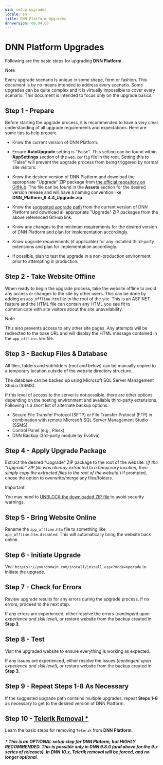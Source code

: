 ```yaml
---
uid: setup-upgrades
locale: en
title: DNN Platform Upgrades
dnnversion: 09.04.03
---
```


# DNN Platform Upgrades
Following are the basic steps for upgrading **DNN Platform**.

> [!NOTE]
> Every upgrade scenario is unique in some shape, form or fashion. This document is by no means intended to address every scenario. Some upgrades can be quite complex and it is virtually impossible to cover every scenario. This document is intended to focus only on the upgrade basics.

## Step 1 - Prepare
Before starting the upgrade process, it is recommended to have a very clear understanding of all upgrade requirements and expectations. Here are some tips to help prepare.

* Know the current version of DNN Platform.

* Ensure **AutoUpgrade** setting is "False". This setting can be found within **AppSettings** section of the `web.config` file in the root. Setting this to "False" will prevent the upgrade process from being triggered by normal site visitors. 

* Know the desired version of DNN Platform and download the appropriate "Upgrade" ZIP package from [the official repository on GitHub](https://github.com/dnnsoftware/DNN.Platform/releases). The file can be found in the **Assets** section for the desired version release and will have a naming convention like **DNN_Platform_9.4.4_Upgrade.zip**.

* Know the [suggested upgrade path](xref:setup-upgrades-suggested-upgrade-path) from the current version of DNN Platform and download all appropriate "Upgrade" ZIP packages from the above referenced GitHub link.

* Know any changes to the minimum requirements for the desired version of DNN Platform and plan for implementation accordingly. 

* Know upgrade requirements (if applicable) for any installed third-party extensions and plan for implementation accordingly.

* If possible, plan to test the upgrade in a non-production environment prior to attempting in production.

## Step 2 - Take Website Offline
When ready to begin the upgrade process, take the website offline to avoid any access or changes to the site by other users. This can be done by adding an `app_offline.htm` file to the root of the site. This is an ASP.NET feature and the HTML file can contain any HTML you see fit to communicate with site visitors about the site unavailability. 

> [!NOTE]
> This also prevents access to any other site pages. Any attempts will be redirected to the base URL and will display the HTML message contained in the `app_offline.htm` file.

## Step 3 - Backup Files & Database
All files, folders and subfolders (root and below) can be manually copied to a temporary location outside of the website directory structure.

The database can be backed up using Microsoft SQL Server Management Studio (SSMS).

If this level of access to the server is not possible, there are other options depending on the hosting environment and available third-party extensions.  Following is a short list of alternate backup options.

* Secure File Transfer Protocol (SFTP) or File Transfer Protocol (FTP) in combination with remote Microsoft SQL Server Management Studio (SSMS).
* Control Panel (e.g., Plesk)
* DNN Backup (3rd-party module by Evotiva)

## Step 4 - Apply Upgrade Package
Extract the desired "Upgrade" ZIP package to the root of the website. (_If the "Upgrade" ZIP file was already extracted to a temporary location, then simply copy the extracted files to the root of the website._) If prompted, chose the option to overwrite/merge any files/folders.

> [!IMPORTANT]
> You may need to [UNBLOCK the downloaded ZIP file](https://answers.microsoft.com/en-us/windows/forum/windows_vista-files/unblocking-files-downloaded-from-the-internet/117fc963-6eed-47b8-9a58-8c13fb0ba1ab) to avoid security warnings.

## Step 5 - Bring Website Online
Rename the `app_offline.htm` file to something like `app_offline.htm.disabled`. This will automatically bring the website back online.

## Step 6 - Initiate Upgrade
Visit `http(s)://yourdomain.com/install/install.aspx?mode=upgrade` to initiate the upgrade.

## Step 7 - Check for Errors
Review upgrade results for any errors during the upgrade process. If no errors, proceed to the next step. 

If any errors are experienced, either resolve the errors (_contingent upon experience and skill level_), or restore website from the backup created in **Step 3**.

## Step 8 - Test
Visit the upgraded website to ensure everything is working as expected. 

If any issues are experienced, either resolve the issues (_contingent upon experience and skill level_), or restore website from the backup created in **Step 3**.

## Step 9 - Repeat Steps 1-8 As Necessary
If the suggested upgrade path contains multiple upgrades, repeat **Steps 1-8** as necessary to get to the desired version of DNN Platform.

## Step 10 - [Telerik Removal *](xref:setup-telerik-removal)
Learn the basic steps for removing `Telerik` from **DNN Platform**.

##### \* This is an OPTIONAL setup step for DNN Platorm, but HIGHLY RECOMMENDED. This is possible only in DNN 9.8.0 (and above for the 9.x series of releases). In DNN 10.x, Telerik removal will be forced, and no longer optional.
